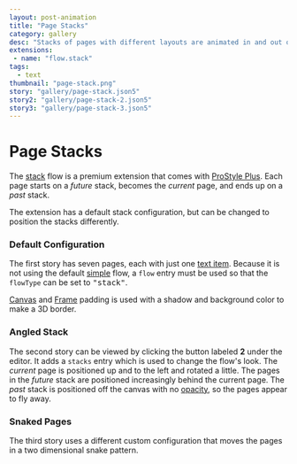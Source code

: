 ```yaml
---
layout: post-animation
title: "Page Stacks"
category: gallery
desc: "Stacks of pages with different layouts are animated in and out of focus."
extensions:
 - name: "flow.stack"
tags: 
  - text
thumbnail: "page-stack.png"
story: "gallery/page-stack.json5"
story2: "gallery/page-stack-2.json5"
story3: "gallery/page-stack-3.json5"
---
```

# Page Stacks

The [stack](/models/#&middot;-stack-flow) flow is a premium extension that comes with [ProStyle Plus](/plus/). Each page starts on a _future_ stack, becomes the _current_ page, and ends up on a _past_ stack.

The extension has a default stack configuration, but can be changed to position the stacks differently.


### Default Configuration

The first story has seven pages, each with just one [text item](/models/#&middot;-text-item). Because it is not using the default [simple](/models/#&middot;-simple-flow) flow, a <code>flow</code> entry must be used so that the <code>flowType</code> can be set to <samp class="string">"stack"</samp>.

[Canvas](/models/#canvas) and [Frame](/models/#frame) padding is used with a shadow and background color to make a 3D border. 


### Angled Stack

The second story can be viewed by clicking the button labeled __2__ under the editor.  It adds a <code>stacks</code> entry which is used to change the flow's look.  The _current_ page is positioned up and to the left and rotated a little.  The pages in the _future_ stack are positioned increasingly behind the current page.  The _past_ stack is positioned off the canvas with no [opacity](/properties/#opacity), so the pages appear to fly away. 


### Snaked Pages

The third story uses a different custom configuration that moves the pages in a two dimensional snake pattern.